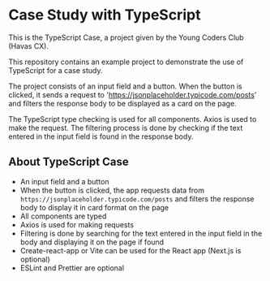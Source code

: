 # Case Study with TypeScript

This is the TypeScript Case, a project given by the Young Coders Club (Havas CX).

This repository contains an example project to demonstrate the use of TypeScript for a case study. 

The project consists of an input field and a button. When the button is clicked, it sends a request to 'https://jsonplaceholder.typicode.com/posts' and filters the response body to be displayed as a card on the page. 

The TypeScript type checking is used for all components. Axios is used to make the request. The filtering process is done by checking if the text entered in the input field is found in the response body.

## About TypeScript Case

- An input field and a button
- When the button is clicked, the app requests data from `https://jsonplaceholder.typicode.com/posts` and filters the response body to display it in card format on the page
- All components are typed
- Axios is used for making requests
- Filtering is done by searching for the text entered in the input field in the body and displaying it on the page if found
- Create-react-app or Vite can be used for the React app (Next.js is optional)
- ESLint and Prettier are optional



